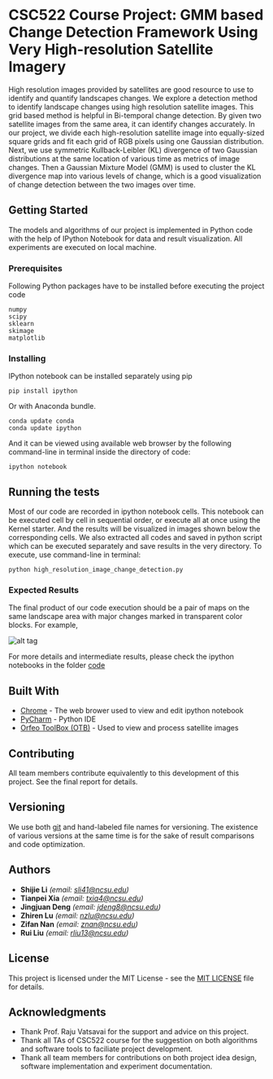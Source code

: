 # CSC522 Course Project: GMM based Change Detection Framework Using Very High-resolution Satellite Imagery


High resolution images provided by satellites are good resource to use to identify and quantify landscapes changes. We explore a detection method to identify landscape changes using high resolution satellite images. This grid based method is helpful in Bi-temporal change detection. By given two satellite images from the same area, it can identify changes accurately. In our project, we divide each high-resolution satellite image into equally-sized square grids and fit each grid of RGB pixels using one Gaussian distribution. Next, we use symmetric Kullback-Leibler (KL) divergence of two Gaussian distributions at the same location of various time as metrics of image changes. Then a Gaussian Mixture Model (GMM) is used to cluster the KL divergence map into various levels of change, which is a good visualization of change detection between the two images over time.

## Getting Started

The models and algorithms of our project is implemented in Python code with the help of IPython Notebook for data and result visualization. All experiments are executed on local machine.

### Prerequisites

Following Python packages have to be installed before executing the project code

```
numpy
scipy
sklearn
skimage
matplotlib
```

### Installing

IPython notebook can be installed separately using pip 

```
pip install ipython
```

Or with Anaconda bundle.

```
conda update conda
conda update ipython
```

And it can be viewed using available web browser by the following command-line in terminal inside the directory of code:

```
ipython notebook
```

## Running the tests

Most of our code are recorded in ipython notebook cells. This notebook can be executed cell by cell in sequential order, or execute all at once using the Kernel starter. And the results will be visualized in images shown below the corresponding cells. We also extracted all codes and saved in python script which can be executed separately and save results in the very directory. To execute, use command-line in terminal:

```
python high_resolution_image_change_detection.py
```

### Expected Results

The final product of our code execution should be a pair of maps on the same landscape area with major changes marked in transparent color blocks. For example,

![alt tag](http://url/to/img.png)

For more details and intermediate results, please check the ipython notebooks in the folder [code](https://github.com/jerry-shijieli/CSC522_GMM_on_Satellite_Image_Change_Detection/tree/master/code)

## Built With

* [Chrome](https://www.google.com/chrome/browser/desktop/) - The web brower used to view and edit ipython notebook
* [PyCharm](https://www.jetbrains.com/pycharm/) - Python IDE
* [Orfeo ToolBox (OTB)](https://www.orfeo-toolbox.org/CookBook/index_TOC.html) - Used to view and process satellite images

## Contributing

All team members contribute equivalently to this development of this project. See the final report for details.

## Versioning

We use both [git](https://git-scm.com) and hand-labeled file names for versioning. The existence of various versions at the same time is for the sake of result comparisons and code optimization.

## Authors

* **Shijie Li**  *(email: sli41@ncsu.edu)* 
* **Tianpei Xia**  *(email: txia4@ncsu.edu)* 
* **Jingjuan Deng**  *(email: jdeng8@ncsu.edu)* 
* **Zhiren Lu**  *(email: nzlu@ncsu.edu)* 
* **Zifan Nan**  *(email: znan@ncsu.edu)* 
* **Rui Liu**  *(email: rliu13@ncsu.edu)* 

## License

This project is licensed under the MIT License - see the [MIT LICENSE](https://choosealicense.com/licenses/mit/) file for details.

## Acknowledgments

* Thank Prof. Raju Vatsavai for the support and advice on this project.
* Thank all TAs of CSC522 course for the suggestion on both algorithms and software tools to faciliate project development.
* Thank all team members for contributions on both project idea design, software implementation and experiment documentation.

